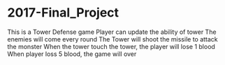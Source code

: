 # 2017-Final_Project
This is a Tower Defense game
Player can update the ability of tower
The enemies will come every round
The Tower will shoot the missile to attack the monster
When the tower touch the tower, the player will lose 1 blood
When player loss 5 blood, the game will over
